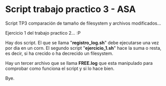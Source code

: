 # Script trabajo practico  3 - ASA
Script TP3 comparación de tamaño de filesystem y archivos modificados... 

Ejercicio 1 del trabajo practico 2... :P

Hay dos script. El que se llama "**registro_log.sh**" debe ejecutarse una vez por dia en un corn. El segundo script "**ejercicio_1.sh**" hace la suma o resta, es decir, si ha crecido o ha decrecido un filesystem.

Hay un tercer archivo que se llama **FREE.log** que esta manipulado para comprobar como funciona el script y si lo hace bien.

Bye.